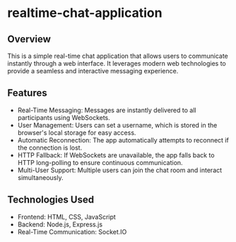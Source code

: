 # realtime-chat-application

## Overview
This is a simple real-time chat application that allows users to communicate instantly through a web interface. It leverages modern web technologies to provide a seamless and interactive messaging experience.

## Features
- Real-Time Messaging: Messages are instantly delivered to all participants using WebSockets.
- User Management: Users can set a username, which is stored in the browser's local storage for easy access.
- Automatic Reconnection: The app automatically attempts to reconnect if the connection is lost.
- HTTP Fallback: If WebSockets are unavailable, the app falls back to HTTP long-polling to ensure continuous communication.
- Multi-User Support: Multiple users can join the chat room and interact simultaneously.
  
## Technologies Used
- Frontend: HTML, CSS, JavaScript
- Backend: Node.js, Express.js
- Real-Time Communication: Socket.IO

